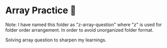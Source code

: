 # Array Practice 💪

Note: I have named this folder as "z-array-question" where "z" is used for folder order arrangement. In order to avoid unorganized folder format.

Solving array question to sharpen my learnings.